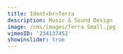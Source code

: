 ```yaml
---
title: Ident<br>Terra
description: Music & Sound Design
image: /cms/images/Terra Small.jpg
vimeoID: '234137452'
showinslider: true
---
```














